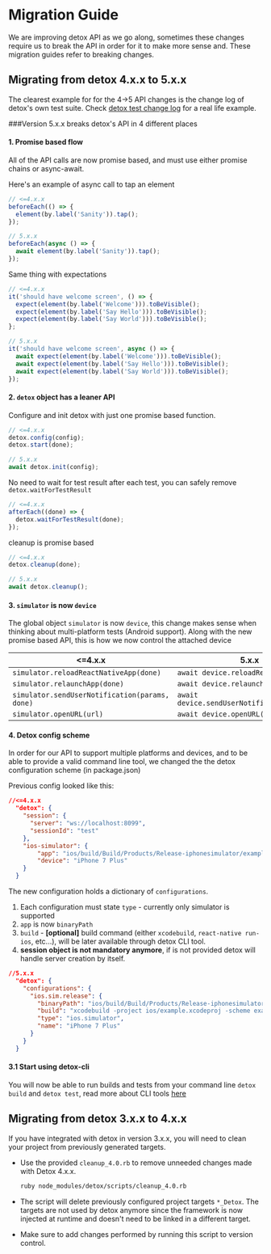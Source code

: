 # Migration Guide

We are improving detox API as we go along, sometimes these changes require us to break the API in order for it to make more sense and. These migration guides refer to breaking changes.

## Migrating from detox 4.x.x to 5.x.x
The clearest example for for the 4->5 API changes is the change log of detox's own test suite.
Check [detox test change log](https://github.com/wix/detox/commit/c636e2281d83d07fe0b479681c1a8a6b809823ff#diff-bf5e338e4f0bb49210688c7691dc8589) for a real life example.

###Version 5.x.x breaks detox's API in 4 different places

#### 1. Promise based flow
All of the API calls are now promise based, and must use either promise chains or async-await.<br>

Here's an example of async call to tap an element

```js
// <=4.x.x
beforeEach(() => {
  element(by.label('Sanity')).tap();
});		    

```

```js
// 5.x.x
beforeEach(async () => {
  await element(by.label('Sanity')).tap();
});
```

Same thing with expectations

```js 
// <=4.x.x
it('should have welcome screen', () => {
  expect(element(by.label('Welcome'))).toBeVisible();
  expect(element(by.label('Say Hello'))).toBeVisible(); 
  expect(element(by.label('Say World'))).toBeVisible();
};
```

```js
// 5.x.x
it('should have welcome screen', async () => {
  await expect(element(by.label('Welcome'))).toBeVisible();
  await expect(element(by.label('Say Hello'))).toBeVisible();
  await expect(element(by.label('Say World'))).toBeVisible();
});
```

#### 2. `detox` object has a leaner API

Configure and init detox with just one promise based function.

```js
// <=4.x.x
detox.config(config);
detox.start(done);
```

```js
// 5.x.x
await detox.init(config);
```

No need to wait for test result after each test, you can safely remove `detox.waitForTestResult`

```js
// <=4.x.x
afterEach((done) => {
  detox.waitForTestResult(done);
});
```

cleanup is promise based
```js
// <=4.x.x
detox.cleanup(done);
```

```js
// 5.x.x
await detox.cleanup();
```

#### 3. `simulator` is now `device`
The global object `simulator` is now `device`, this change makes sense when thinking about multi-platform tests (Android support).
Along with the new promise based API, this is how we now control the attached device

<=4.x.x | 5.x.x
------|--------
`simulator.reloadReactNativeApp(done)`	| `await device.reloadReactNative()`
`simulator.relaunchApp(done)`				| `await device.relaunchApp()`
`simulator.sendUserNotification(params, done)` | `await device.sendUserNotification(params)`
`simulator.openURL(url)`					| `await device.openURL(url)`

#### 4. Detox config scheme
In order for our API to support multiple platforms and devices, and to be able to provide a valid command line tool, we changed the the detox configuration scheme (in package.json)

Previous config looked like this:

```json
//<=4.x.x
  "detox": {
    "session": {
      "server": "ws://localhost:8099",
      "sessionId": "test"
    },
    "ios-simulator": {
        "app": "ios/build/Build/Products/Release-iphonesimulator/example.app",
        "device": "iPhone 7 Plus"
    }
  }
```

The new configuration holds a dictionary of `configurations`.

1. Each configuration must state `type` - currently only simulator is supported
2. `app` is now `binaryPath`
3. `build` - **[optional]** build command (either `xcodebuild`, `react-native run-ios`, etc...), will be later available through detox CLI tool.
4. **session object is not mandatory anymore**, if is not provided detox will handle server creation by itself.

```json
//5.x.x
  "detox": {
    "configurations": {
      "ios.sim.release": {
        "binaryPath": "ios/build/Build/Products/Release-iphonesimulator/example.app",
        "build": "xcodebuild -project ios/example.xcodeproj -scheme example -configuration Release -sdk iphonesimulator -derivedDataPath ios/build",
        "type": "ios.simulator",
        "name": "iPhone 7 Plus"
      }
    } 
  }
```

#### 3.1 Start using detox-cli 
You will now be able to run builds and tests from your command line `detox build` and `detox test`, read more about CLI tools [here]()

## Migrating from detox 3.x.x to 4.x.x
If you have integrated with detox in version 3.x.x, you will need to clean your project from previously generated targets.

* Use the provided `cleanup_4.0.rb` to remove unneeded changes made with Detox 4.x.x.

	```sh
	ruby node_modules/detox/scripts/cleanup_4.0.rb
	```

* The script will delete previously configured project targets `*_Detox`. The targets are not used by detox anymore since the framework is now injected at runtime and doesn't need to be linked in a different target.
* Make sure to add changes performed by running this script to version control.


